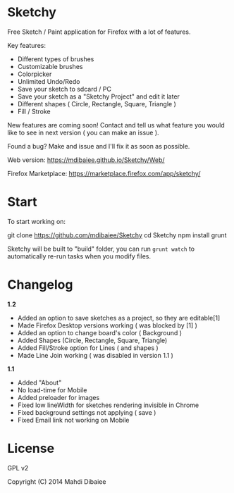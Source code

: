 Sketchy
=======

Free Sketch / Paint application for Firefox with a lot of features.

Key features:
* Different types of brushes 
* Customizable brushes 
* Colorpicker 
* Unlimited Undo/Redo 
* Save your sketch to sdcard / PC
* Save your sketch as a "Sketchy Project" and edit it later
* Different shapes ( Circle, Rectangle, Square, Triangle )
* Fill / Stroke

New features are coming soon! Contact and tell us what feature you would like to see in next version ( you can make an issue ).

Found a bug? Make and issue and I'll fix it as soon as possible.

Web version: https://mdibaiee.github.io/Sketchy/Web/

Firefox Marketplace: https://marketplace.firefox.com/app/sketchy/

Start
=====

To start working on:

  git clone https://github.com/mdibaiee/Sketchy
  cd Sketchy
  npm install
  grunt

Sketchy will be built to "build" folder, you can run `grunt watch` to automatically re-run tasks when you modify files.

Changelog
=========

**1.2**
* Added an option to save sketches as a project, so they are editable[1]
* Made Firefox Desktop versions working ( was blocked by [1] )
* Added an option to change board's color ( Background )
* Added Shapes (Circle, Rectangle, Square, Triangle)
* Added Fill/Stroke option for Lines ( and shapes )
* Made Line Join working ( was disabled in version 1.1 )

**1.1**
* Added "About"
* No load-time for Mobile
* Added preloader for images
* Fixed low lineWidth for sketches rendering invisible in Chrome
* Fixed background settings not applying ( save )
* Fixed Email link not working on Mobile

License
=======

GPL v2

Copyright (C) 2014 Mahdi Dibaiee
